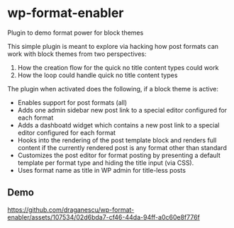 # wp-format-enabler
Plugin to demo format power for block themes

This simple plugin is meant to explore via hacking how post formats can work 
with block themes  from two perspectives:

1. How the creation flow for the quick no title content types could work
2. How the loop could handle quick no title content types

The plugin when activated does the following, if a block theme is active:

- Enables support for post formats (all)
- Adds one admin sidebar new post link to a special editor configured for each format
- Adds a dashboatd widget which contains a
  new post link to a special editor configured for each format
- Hooks into the rendering of the post template block and renders full content if
  the currently rendered post is any format other than standard
- Customizes the post editor for format posting by presenting a default template
  per format type and hiding the title input (via CSS).
- Uses format name as title in WP admin for title-less posts

## Demo


https://github.com/draganescu/wp-format-enabler/assets/107534/02d6bda7-cf46-44da-94ff-a0c60e8f776f



